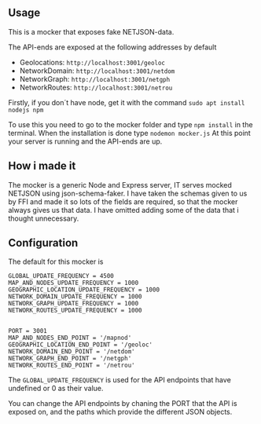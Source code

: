 ## Usage

This is a mocker that exposes fake NETJSON-data. 

The API-ends are exposed at the following addresses by default

- Geolocations: `http://localhost:3001/geoloc`
- NetworkDomain: `http://localhost:3001/netdom`
- NetworkGraph: `http://localhost:3001/netgph`
- NetworkRoutes: `http://localhost:3001/netrou`

Firstly, if you don´t have node, get it with the command `sudo apt install nodejs npm`


To use this you need to go to the mocker folder and type `npm install` in the terminal.
When the installation is done type `nodemon mocker.js`
At this point your server is running and the API-ends are up.


## How i made it

The mocker is a generic Node and Express server, IT serves mocked NETJSON using json-schema-faker. I have taken the schemas given to us by FFI and made it so lots of the fields are required, so that the mocker always gives us that data. I have omitted adding some of the data that i thought unnecessary.



## Configuration 
The default for this mocker is
```
GLOBAL_UPDATE_FREQUENCY = 4500
MAP_AND_NODES_UPDATE_FREQUENCY = 1000
GEOGRAPHIC_LOCATION_UPDATE_FREQUENCY = 1000
NETWORK_DOMAIN_UPDATE_FREQUENCY = 1000
NETWORK_GRAPH_UPDATE_FREQUENCY = 1000
NETWORK_ROUTES_UPDATE_FREQUENCY = 1000


PORT = 3001
MAP_AND_NODES_END_POINT = '/mapnod'
GEOGRAPHIC_LOCATION_END_POINT = '/geoloc'
NETWORK_DOMAIN_END_POINT = '/netdom'
NETWORK_GRAPH_END_POINT = '/netgph'
NETWORK_ROUTES_END_POINT = '/netrou'
```

The `GLOBAL_UPDATE_FREQUENCY` is used for the API endpoints that have undefined or 0 as their value. 

You can change the API endpoints by chaning the PORT that the API is exposed on, and the paths which provide the different JSON objects. 
